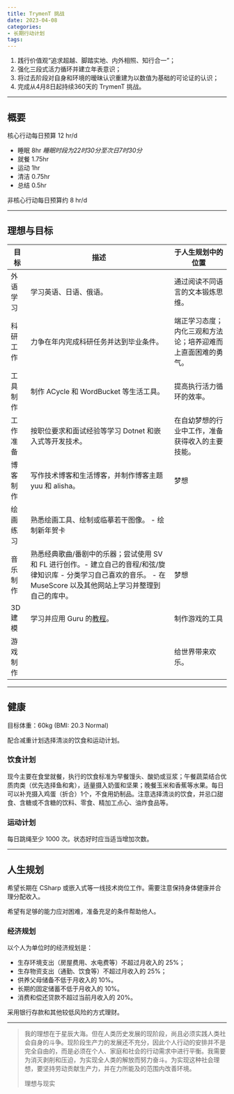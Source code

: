```yaml
---
title: TrymenT 挑战
date: 2023-04-08
categories:
- 长期行动计划
tags:
---
```


1. 践行价值观“追求超越、脚踏实地、内外相照、知行合一”；
2. 强化三段式活力循环并建立年表意识；
3. 将过去阶段对自身和环境的暧昧认识重建为以数值为基础的可论证的认识；
4. 完成从4月8日起持续360天的 TrymenT 挑战。

---

## 概要

核心行动每日预算 12 hr/d

- 睡眠 8hr *睡眠时段为22时30分至次日7时30分*
- 就餐 1.75hr
- 运动 1hr
- 清洁 0.75hr
- 总结 0.5hr

非核心行动每日预算约 8 hr/d

---

## 理想与目标

| 目标 | 描述 | 于人生规划中的位置 |
| --- | --- | --- |
| 外语学习 | 学习英语、日语、俄语。 | 通过阅读不同语言的文本锻炼思维。 |
| 科研工作 | 力争在年内完成科研任务并达到毕业条件。 | 端正学习态度；内化三观和方法论；培养迎难而上直面困难的勇气。 |
| 工具制作 | 制作 ACycle 和 WordBucket 等生活工具。 | 提高执行活力循环的效率。 |
| 工作准备 | 按职位要求和面试经验等学习 Dotnet 和嵌入式等开发技术。 | 在自幼梦想的行业中工作，准备获得收入的主要技能。 |
| 博客制作 | 写作技术博客和生活博客，并制作博客主题 yuu 和 alisha。 | 梦想 |
| 绘画练习 | 熟悉绘画工具、绘制或临摹若干图像。 - 绘制新年贺卡 | |
| 音乐制作 | 熟悉经典歌曲/番剧中的乐器；尝试使用 SV 和 FL 进行创作。- 建立自己的音程/和弦/旋律知识库 - 分类学习自己喜欢的音乐。 - 在 MuseScore 以及其他网站上学习并整理到自己的库中。 | 梦想  |
| 3D 建模 | 学习并应用 Guru 的[教程](https://www.bilibili.com/video/BV1az4y1X7Tr)。 | 制作游戏的工具 |
| 游戏制作 | | 给世界带来欢乐。 |

---

## 健康

目标体重：60kg (BMI: 20.3 Normal)

配合减重计划选择清淡的饮食和运动计划。

### 饮食计划

现今主要在食堂就餐，执行的饮食标准为早餐馒头、酸奶或豆浆；午餐蔬菜结合优质肉类（优先选择鱼和禽），适量摄入奶蛋和坚果；晚餐玉米和香蕉等水果。每日可以补充摄入鸡蛋（折合）1个，不食用奶制品。注意选择清淡的饮食，并忌口甜食、含糖或不含糖的饮料、零食、精加工点心、油炸食品等。

### 运动计划

每日跳绳至少 1000 次。状态好时应当适当增加次数。

---

## 人生规划

希望长期在 CSharp 或嵌入式等一线技术岗位工作。需要注意保持身体健康并合理分配收入。

希望有足够的能力应对困难，准备充足的条件帮助他人。

### 经济规划

以个人为单位时的经济规划是：

- 生存环境支出（房屋费用、水电费等）不超过月收入的 25%；
- 生存物资支出（通勤、饮食等）不超过月收入的 25%；
- 供养父母储备不低于月收入的 10%。
- 长期的固定储蓄不低于月收入的 10%。
- 消费和偿还贷款不超过当前月收入的 20%。

采用银行存款和其他较低风险的方式理财。

---

> 我的理想在于星辰大海。但在人类历史发展的现阶段，尚且必须实践人类社会自身的斗争。现阶段生产力的发展还不充分，因此个人行动的安排并不是完全自由的，而是必须在个人、家庭和社会的行动需求中进行平衡。我需要为消灭剥削和压迫，为实现全人类的解放而努力奋斗。为实现这种社会理想，要坚持劳动贡献生产力，并在力所能及的范围内改善环境。
>
> 理想与现实
